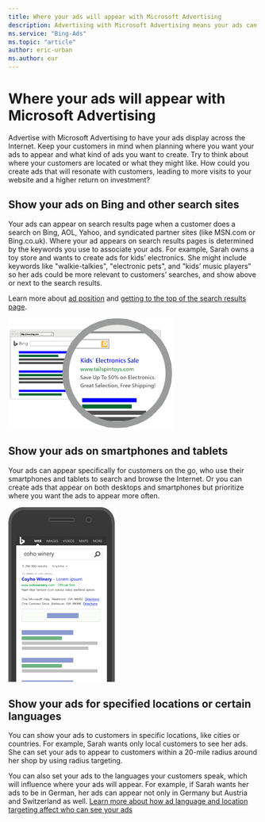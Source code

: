 ```yaml
---
title: Where your ads will appear with Microsoft Advertising
description: Advertising with Microsoft Advertising means your ads can appear on Bing, the entire Microsoft Search Network, on smartphones and tablets, and for specified locations or languages.
ms.service: "Bing-Ads"
ms.topic: "article"
author: eric-urban
ms.author: eur
---
```


# Where your ads will appear with Microsoft Advertising

Advertise with Microsoft Advertising to have your ads display across the Internet. Keep your customers in mind when planning where you want your ads to appear and what kind of ads you want to create. Try to think about where your customers are located or what they might like. How could you create ads that will resonate with customers, leading to more visits to your website and a higher return on investment?

## Show your ads on Bing and other search sites

Your ads can appear on search results page when a customer does a search on Bing, AOL, Yahoo, and syndicated partner sites (like MSN.com or Bing.co.uk). Where your ad appears on search results pages is determined by the keywords you use to associate your ads. For example, Sarah owns a toy store and wants to create ads for kids’ electronics. She might include keywords like "walkie-talkies", "electronic pets", and "kids’ music players" so her ads could be more relevant to customers’ searches, and show above or next to the search results.

Learn more about [ad position](./hlp_BA_CONC_WhatIsAdPosition.md) and [getting to the top of the search results page](./hlp_BA_CONC_ImproveAdPosition.md).

![Sample Bing ad on a Bing search results page](../images/BA_Conc_NewAdv_SERP.png)
## Show your ads on smartphones and tablets

Your ads can appear specifically for customers on the go, who use their smartphones and tablets to search and browse the Internet. Or you can create ads that appear on both desktops and smartphones but prioritize where you want the ads to appear more often.

![Sample Bing ad on a smartphone search results page](../images/BA_Conc_NewAdv_MobileAd.png)

## Show your ads for specified locations or certain languages

You can show your ads to customers in specific locations, like cities or countries. For example, Sarah wants only local customers to see her ads. She can set your ads to appear to customers within a 20-mile radius around her shop by using radius targeting.

You can also set your ads to the languages your customers speak, which will influence where your ads will appear. For example, if Sarah wants her ads to be in German, her ads can appear not only in Germany but Austria and Switzerland as well. [Learn more about how ad language and location targeting affect who can see your ads](./hlp_BA_CONC_LocTargetAndLang.md)


